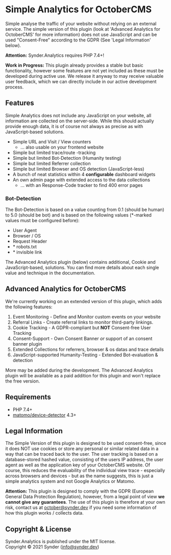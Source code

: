 Simple Analytics for OctoberCMS
===============================

Simple analyse the traffic of your website without relying on an external service. The simple
version of this plugin (look at 'Advanced Analytics for OctoberCMS' for more information) does not
use JavaScript and can be used "Consent-Free" according to the GDPR (See 'Legal Information' below).

**Attention:** Synder.Analytics requires PHP 7.4+!

**Work in Progress:** This plugin already provides a stable but basic functionality, however some
features are not yet included as these must be developed during active use. We release it anyway to
may receive valuable user feedback, which we can directly include in our active development process.


Features
--------

Simple Analytics does not include any JavaScript on your website, all information are collected on
the server-side. While this should actually provide enough data, it is of course not always as
precise as with JavaScript-based solutions.

-   Simple URL and Visit / View counters
    -   ... also usable on your frontend website
-   Simple but limited trace/route -tracking
-   Simple but limited Bot-Detection (Humanity testing)
-   Simple but limited Referrer collection
-   Simple but limited Browser and OS detection (JavaScript-less)
-   A bunch of neat statistics within 4 **configurable** dashboard widgets
-   An own admin page with extended access to the data collections
    -   ... with an Response-Code tracker to find 400 error pages


### Bot-Detection

The Bot-Detection is based on a value counting from 0.1 (should be human) to 5.0 (should be bot)
and is based on the following values (*-marked values must be configured before):

-   User Agent
-   Browser / OS
-	Request Header
-   \* robots.txt
-   \* invisible link

The Advanced Analytics plugin (below) contains additional, Cookie and JavaScript-based, solutions.
You can find more details about each single value and technique in the documentation.


Advanced Analytics for OctoberCMS
---------------------------------

We're currently working on an extended version of this plugin, which adds the following features:

1.  Event Monitoring - Define and Monitor custom events on your website
2.  Referral Links - Create referral links to monitor third-party linkings.
3.  Cookie Tracking - A GDPR-compliant but **NOT** Consent-free User Tracking
4.  Consent-Support - Own Consent Banner _or_ support of an consent banner plugin
5.  Extended Collections for referrers, browser & os datas and trace details
6.  JavaScript-supported Humanity-Testing - Extended Bot-evaluation & detection

More may be added during the development. The Advanced Analytics plugin will be available as a paid
addition for this plugin and won't replace the free version.


Requirements
------------

-   PHP 7.4+
-   [matomo/device-detector](https://github.com/matomo-org/device-detector) 4.3+


Legal Information
-----------------

The Simple Version of this plugin is designed to be used consent-free, since it does NOT use
cookies or store any personal or similar related data in a way that can be traced back to the user.
The user tracking is based on a database-stored hashed value, consisting of the users IP address,
the user agent as well as the application key of your OctoberCMS website. Of course, this reduces
the evaluability of the individual view trace - especially across browsers and devices - but as the
name suggests, this is just a simple analytics system and not Google Analytics or Matomo.

**Attention:** This plugin is designed to comply with the GDPR (European General Data Protection
Regulation), however, from a legal point of view **we cannot give any guarantees**. The use of this
plugin is therefore at your own risk, contact us at october@synder.dev if you need some information
of how this plugin works / collects data.


Copyright & License
-------------------

Synder.Analytics is published under the MIT license.<br />
Copyright © 2021 Synder (info@synder.dev)
